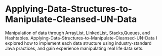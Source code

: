 # Applying-Data-Structures-to-Manipulate-Cleansed-UN-Data
Manipulation of data through ArrayList, LinkedList, Stacks,Queues, and Hashtables.
Applying-Data-Structures-to-Manipulate-Cleansed-UN-Data
I explored how to implement each data structure using industry-standard Java practices, and gain experience manipulating real life data sets.

